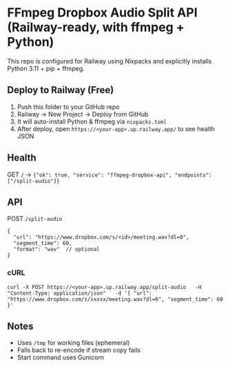 # FFmpeg Dropbox Audio Split API (Railway-ready, with ffmpeg + Python)

This repo is configured for Railway using Nixpacks and explicitly installs Python 3.11 + pip + ffmpeg.

## Deploy to Railway (Free)

1. Push this folder to your GitHub repo
2. Railway → New Project → Deploy from GitHub
3. It will auto-install Python & ffmpeg via `nixpacks.toml`
4. After deploy, open `https://<your-app>.up.railway.app/` to see health JSON

## Health

GET `/` → `{"ok": true, "service": "ffmpeg-dropbox-api", "endpoints": ["/split-audio"]}`

## API

POST `/split-audio`
```
{
  "url": "https://www.dropbox.com/s/<id>/meeting.wav?dl=0",
  "segment_time": 60,
  "format": "wav"  // optional
}
```

### cURL
```
curl -X POST https://<your-app>.up.railway.app/split-audio   -H "Content-Type: application/json"   -d '{ "url": "https://www.dropbox.com/s/xxxxx/meeting.wav?dl=0", "segment_time": 60 }'
```

## Notes

- Uses `/tmp` for working files (ephemeral)
- Falls back to re-encode if stream copy fails
- Start command uses Gunicorn

